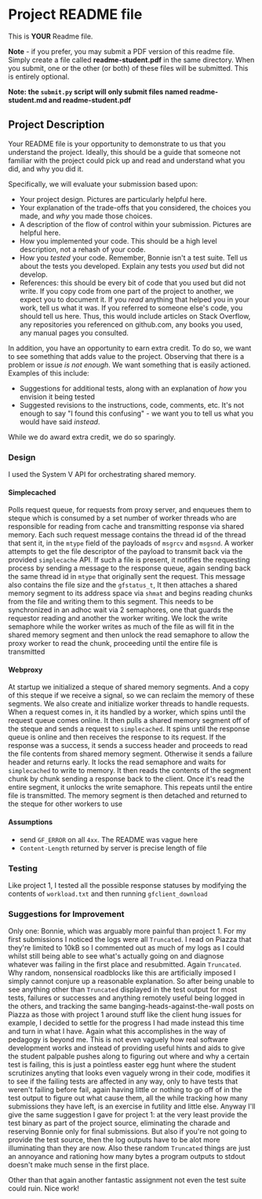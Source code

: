 # Project README file

This is **YOUR** Readme file.

**Note** - if you prefer, you may submit a PDF version of this readme file.  Simply create a file called **readme-student.pdf** in the same directory.  When you submit, one or the other (or both) of these files will be submitted.  This is entirely optional.

**Note: the `submit.py` script will only submit files named readme-student.md and readme-student.pdf**

## Project Description

Your README file is your opportunity to demonstrate to us that you understand the project.  Ideally, this
should be a guide that someone not familiar with the project could pick up and read and understand
what you did, and why you did it.

Specifically, we will evaluate your submission based upon:

- Your project design.  Pictures are particularly helpful here.
- Your explanation of the trade-offs that you considered, the choices you made, and _why_ you made those choices.
- A description of the flow of control within your submission. Pictures are helpful here.
- How you implemented your code. This should be a high level description, not a rehash of your code.
- How you _tested_ your code.  Remember, Bonnie isn't a test suite.  Tell us about the tests you developed.
  Explain any tests you _used_ but did not develop.
- References: this should be every bit of code that you used but did not write.  If you copy code from
  one part of the project to another, we expect you to document it. If you _read_ anything that helped you
  in your work, tell us what it was.  If you referred to someone else's code, you should tell us here.
  Thus, this would include articles on Stack Overflow, any repositories you referenced on github.com, any
  books you used, any manual pages you consulted.


In addition, you have an opportunity to earn extra credit.  To do so, we want to see something that
adds value to the project.  Observing that there is a problem or issue _is not enough_.  We want
something that is easily actioned.  Examples of this include:

- Suggestions for additional tests, along with an explanation of _how_ you envision it being tested
- Suggested revisions to the instructions, code, comments, etc.  It's not enough to say "I found
  this confusing" - we want you to tell us what you would have said _instead_.

While we do award extra credit, we do so sparingly.

### Design

I used the System V API for orchestrating shared memory.

#### Simplecached
Polls request queue, for requests from proxy server, and enqueues them to steque which is consumed by a set number of worker threads who are responsible for reading
from cache and transmitting response via shared memory. Each such request message contains the thread id of the thread that sent it, in the `mtype` field of the payloads of `msgrcv` and `msgsnd`. A worker attempts to get the file descriptor of the payload to transmit back via the provided `simplecache` API.
If such a file is present, it notifies the requesting process by sending a message to the response queue, again sending back the same thread id in `mtype` that originally sent the request. This message also contains the file size and the `gfstatus_t`, It then attaches a shared memory segment to its address space via `shmat` and begins reading chunks from the file and writing them to this segment. This needs to be synchronized in an adhoc wait via 2 semaphores, one that guards the requestor reading and another the worker writing. We lock the write semaphore while the worker writes as much of the file as will fit in the shared memory segment and then unlock the read semaphore to allow the proxy worker to read the chunk, proceeding until the entire file is transmitted 

#### Webproxy
At startup we initialized a steque of shared memory segments. And a copy of this steque if we receive a signal, so we can reclaim the memory of these segments. We also create and initialize worker threads to handle requests. When a request comes in, it its handled by a worker, which spins until the request queue comes online. It then pulls a shared memory segment off of the steque and sends a request to `simplecached`. It spins until the response queue is online and then receives the response to its request. If the response was a success, it sends a success header and proceeds to read the file contents from shared memory segment. Otherwise it sends a failure header and returns early. It locks the read semaphore and waits for `simplecached` to write to memory. It then reads the contents of the segment chunk by chunk sending a response back to the client. Once it's read the entire segment, it unlocks the write semaphore. This repeats until the entire file is transmitted. The memory segment is then detached and returned to the steque for other workers to use

#### Assumptions
* send `GF_ERROR` on all `4xx`. The README was vague here
* `Content-Length` returned by server is precise length of file

### Testing

Like project 1, I tested all the possible response statuses by modifying the contents of `workload.txt` and then running `gfclient_download`

### Suggestions for Improvement
Only one: Bonnie, which was arguably more painful than project 1. For my first submissions I noticed the logs were all `Truncated`. I read on Piazza that they're limited to 10kB so I commented out as much of my logs as I could whilst still being able to see what's actually going on and diagnose whatever was failing in the first place and resubmitted. Again `Truncated`. Why random, nonsensical roadblocks like this are artificially imposed I simply cannot conjure up a reasonable explanation. So after being unable to see anything other than `Truncated` displayed in the test output for most tests, failures or successes and anything remotely useful being logged in the others, and tracking the same banging-heads-against-the-wall posts on Piazza as those with project 1 around stuff like the client hung issues for example, I decided to settle for the progress I had made instead this time and turn in what I have. Again what this accomplishes in the way of pedagogy is beyond me. This is not even vaguely how real software development works and instead of providing useful hints and aids to give the student palpable pushes along to figuring out where and why a certain test is failing, this is just a pointless easter egg hunt where the student scrutinizes anyting that looks even vaguely wrong in their code, modifies it to see if the failing tests are affected in any way, only to have tests that weren't failing before fail, again having little or nothing to go off of in the test output to figure out what cause them, all the while tracking how many submissions they have left, is an exercise in futility and little else. Anyway I'll give the same suggestion I gave for project 1: at the very least provide the test binary as part of the project source, eliminating the charade and reserving Bonnie only for final submissions. But also if you're not going to provide the test source, then the log outputs have to be alot more illuminating than they are now. Also these random `Truncated` things are just an annoyance and rationing how many bytes a program outputs to stdout doesn't make much sense in the first place.

Other than that again another fantastic assignment not even the test suite could ruin. Nice work!



